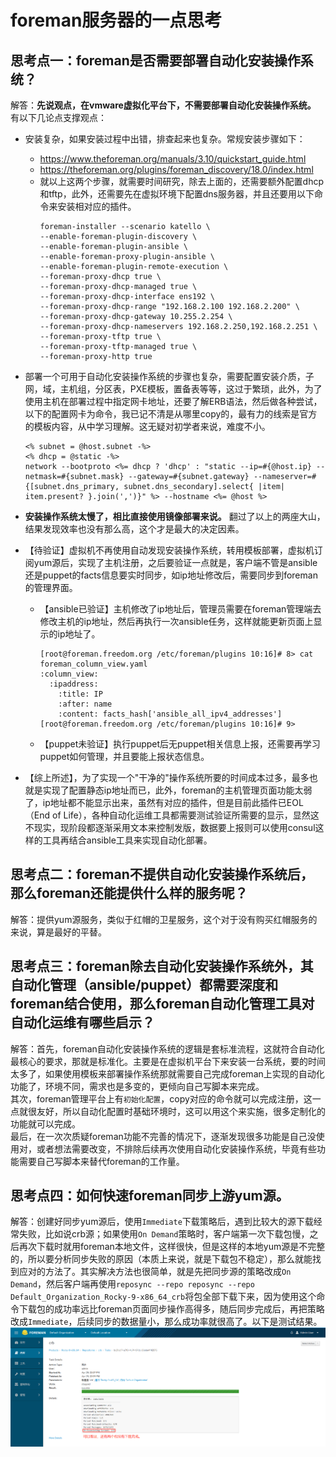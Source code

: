 # foreman服务器的一点思考

## 思考点一：foreman是否需要部署自动化安装操作系统？
解答：**先说观点，在vmware虚拟化平台下，不需要部署自动化安装操作系统。**   
有以下几论点支撑观点：
- 安装复杂，如果安装过程中出错，排查起来也复杂。常规安装步骤如下：
  - https://www.theforeman.org/manuals/3.10/quickstart_guide.html
  - https://theforeman.org/plugins/foreman_discovery/18.0/index.html
  - 就以上这两个步骤，就需要时间研究，除去上面的，还需要额外配置dhcp和tftp，此外，还需要先在虚拟环境下配置dns服务器，并且还要用以下命令来安装相对应的插件。
    ```shell
    foreman-installer --scenario katello \
    --enable-foreman-plugin-discovery \
    --enable-foreman-plugin-ansible \
    --enable-foreman-proxy-plugin-ansible \
    --enable-foreman-plugin-remote-execution \
    --foreman-proxy-dhcp true \
    --foreman-proxy-dhcp-managed true \
    --foreman-proxy-dhcp-interface ens192 \
    --foreman-proxy-dhcp-range "192.168.2.100 192.168.2.200" \
    --foreman-proxy-dhcp-gateway 10.255.2.254 \
    --foreman-proxy-dhcp-nameservers 192.168.2.250,192.168.2.251 \
    --foreman-proxy-tftp true \
    --foreman-proxy-tftp-managed true \
    --foreman-proxy-http true
    ```
    
- 部署一个可用于自动化安装操作系统的步骤也复杂，需要配置安装介质，子网，域，主机组，分区表，PXE模板，置备表等等，这过于繁琐，此外，为了使用主机在部署过程中指定网卡地址，还要了解ERB语法，然后做各种尝试，以下的配置网卡为命令，我已记不清是从哪里copy的，最有力的线索是官方的模板内容，从中学习理解。这无疑对初学者来说，难度不小。
    ```shell
    <% subnet = @host.subnet -%>
    <% dhcp = @static -%>
    network --bootproto <%= dhcp ? 'dhcp' : "static --ip=#{@host.ip} --netmask=#{subnet.mask} --gateway=#{subnet.gateway} --nameserver=#{[subnet.dns_primary, subnet.dns_secondary].select{ |item| item.present? }.join(',')}" %> --hostname <%= @host %>
    ```
  
- **安装操作系统太慢了，相比直接使用镜像部署来说。** 翻过了以上的两座大山，结果发现效率也没有那么高，这个才是最大的决定因素。

- 【待验证】虚拟机不再使用自动发现安装操作系统，转用模板部署，虚拟机订阅yum源后，实现了主机注册，之后要验证一点就是，客户端不管是ansible还是puppet的facts信息要实时同步，如ip地址修改后，需要同步到foreman的管理界面。
  - 【ansible已验证】主机修改了ip地址后，管理员需要在foreman管理端去修改主机的ip地址，然后再执行一次ansible任务，这样就能更新页面上显示的ip地址了。
    ```shell
    [root@foreman.freedom.org /etc/foreman/plugins 10:16]# 8> cat foreman_column_view.yaml
    :column_view:
      :ipaddress:
        :title: IP
        :after: name
        :content: facts_hash['ansible_all_ipv4_addresses']
    [root@foreman.freedom.org /etc/foreman/plugins 10:16]# 9> 
    ```
  - 【puppet未验证】执行puppet后无puppet相关信息上报，还需要再学习puppet如何管理，并且要能上报状态信息。

- 【综上所述】，为了实现一个"干净的"操作系统所要的时间成本过多，最多也就是实现了配置静态ip地址而已，此外，foreman的主机管理页面功能太弱了，ip地址都不能显示出来，虽然有对应的插件，但是目前此插件已EOL（End of Life），各种自动化运维工具都需要测试验证所需要的显示，显然这不现实，现阶段都逐渐采用文本来控制发版，数据要上报则可以使用consul这样的工具再结合ansible工具来实现自动化部署。

## 思考点二：foreman不提供自动化安装操作系统后，那么foreman还能提供什么样的服务呢？
解答：提供yum源服务，类似于红帽的卫星服务，这个对于没有购买红帽服务的来说，算是最好的平替。

## 思考点三：foreman除去自动化安装操作系统外，其自动化管理（ansible/puppet）都需要深度和foreman结合使用，那么foreman自动化管理工具对自动化运维有哪些启示？
解答：首先，foreman自动化安装操作系统的逻辑是套标准流程，这就符合自动化最核心的要求，那就是标准化。主要是在虚拟机平台下来安装一台系统，要的时间太多了，如果使用模板来部署操作系统那就需要自己完成foreman上实现的自动化功能了，环境不同，需求也是多变的，更倾向自己写脚本来完成。  
其次，foreman管理平台上有`初始化配置`，copy对应的命令就可以完成注册，这一点就很友好，所以自动化配置时基础环境时，这可以用这个来实施，很多定制化的功能就可以完成。  
最后，在一次次质疑foreman功能不完善的情况下，逐渐发现很多功能是自己没使用对，或者想法需要改变，不排除后续再次使用自动化安装操作系统，毕竟有些功能需要自己写脚本来替代foreman的工作量。

## 思考点四：如何快速foreman同步上游yum源。
解答：创建好同步yum源后，使用`Immediate`下载策略后，遇到比较大的源下载经常失败，比如说crb源；如果使用`On Demand`策略时，客户端第一次下载包慢，之后再次下载时就用foreman本地文件，这样很快，但是这样的本地yum源是不完整的，所以要分析同步失败的原因（本质上来说，就是下载包不稳定），那么就能找到应对的方法了。其实解决方法也很简单，就是先把同步源的策略改成`On Demand`，然后客户端再使用`reposync --repo reposync --repo Default_Organization_Rocky-9-x86_64_crb`将包全部下载下来，因为使用这个命令下载包的成功率远比foreman页面同步操作高得多，随后同步完成后，再把策略改成`Immediate`，后续同步的数据量小，那么成功率就很高了。以下是测试结果。
 ![img.png](如何快速foreman同步上游yum源.png)